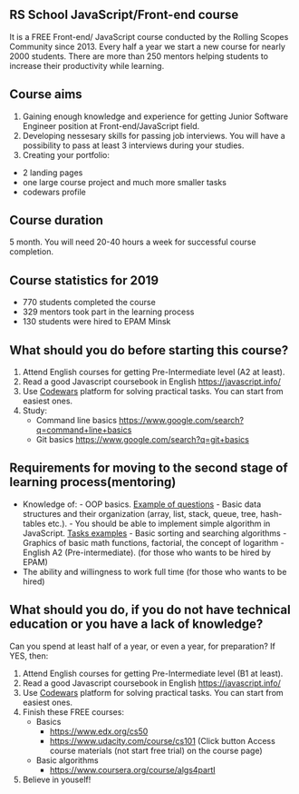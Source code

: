 ## RS School JavaScript/Front-end course

It is a FREE Front-end/ JavaScript course conducted by the Rolling Scopes Community since 2013.
Every half a year we start a new course for nearly 2000 students. There are more than 250 mentors helping students to increase their productivity while learning.

## Course aims

1. Gaining enough knowledge and experience for getting Junior Software Engineer position at Front-end/JavaScript field.
2. Developing nessesary skills for passing job interviews. You will have a possibility to pass at least 3 interviews during your studies.
3. Creating your portfolio:

- 2 landing pages
- one large course project and much more smaller tasks
- codewars profile

## Course duration

5 month. You will need 20-40 hours a week for successful course completion.

## Course statistics for 2019

- 770 students completed the course
- 329 mentors took part in the learning process
- 130 students were hired to EPAM Minsk

## What should you do before starting this course?

1. Attend English courses for getting Pre-Intermediate level (A2 at least).
2. Read a good Javascript coursebook in English https://javascript.info/
3. Use [Codewars](http://www.codewars.com/dashboard) platform for solving practical tasks. You can start from easiest ones.
4. Study:
   - Command line basics https://www.google.com/search?q=command+line+basics
   - Git basics https://www.google.com/search?q=git+basics

## Requirements for moving to the second stage of learning process(mentoring)

- Knowledge of: - OOP basics. [Example of questions](https://habr.com/en/post/345658/) - Basic data structures and their organization (array, list, stack, queue, tree, hash-tables etc.). - You should be able to implement simple algorithm in JavaScript. [Tasks examples](http://www.codewars.com/kata/search/java?q=&r%5B%5D=-7&tags=Algorithms&beta=false) - Basic sorting and searching algorithms - Graphics of basic math functions, factorial, the concept of logarithm - English A2 (Pre-intermediate). (for those who wants to be hired by EPAM)
- The ability and willingness to work full time (for those who wants to be hired)

## What should you do, if you do not have technical education or you have a lack of knowledge?

Can you spend at least half of a year, or even a year, for preparation?
If YES, then:

1. Attend English courses for getting Pre-Intermediate level (B1 at least).
2. Read a good Javascript coursebook in English https://javascript.info/
3. Use [Codewars](http://www.codewars.com/dashboard) platform for solving practical tasks. You can start from easiest ones.
4. Finish these FREE courses:
   - Basics
     - https://www.edx.org/cs50
     - https://www.udacity.com/course/cs101 (Click button Access course materials (not start free trial) on the course page)
   - Basic algorithms
     - https://www.coursera.org/course/algs4partI
5. Believe in youself!
